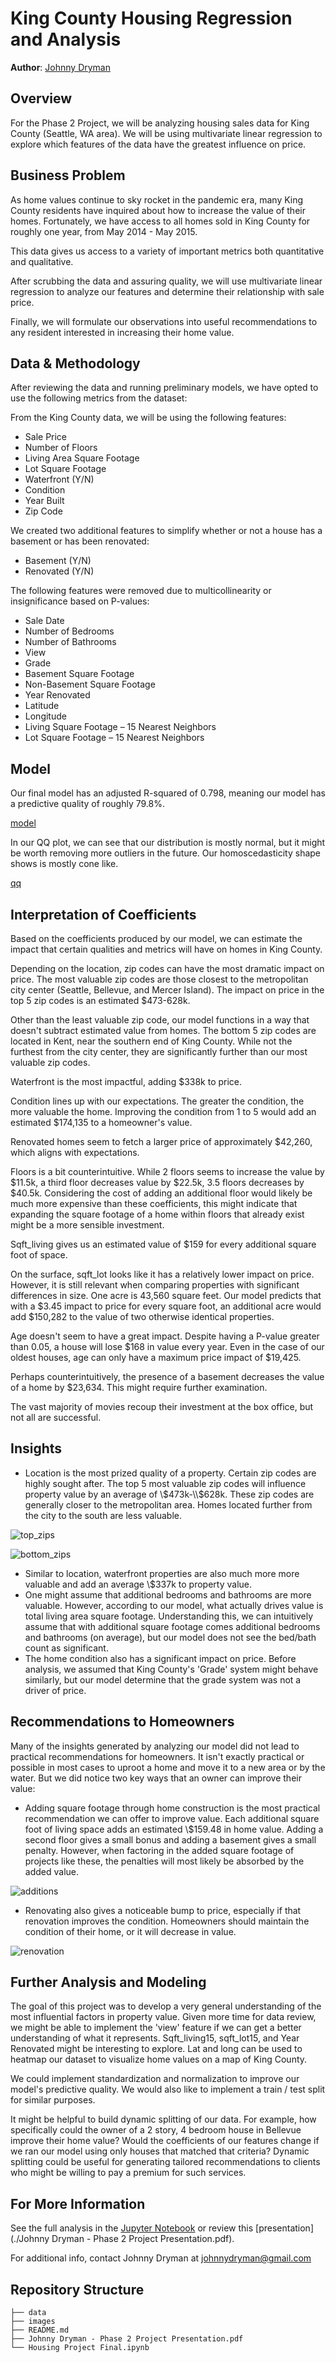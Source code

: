 
  
# King County Housing Regression and Analysis

**Author**: [Johnny Dryman](mailto:johnnydryman@gmail.com)

## Overview

For the Phase 2 Project, we will be analyzing housing sales data for King County (Seattle, WA area). We will be using multivariate linear regression to explore which features of the data have the greatest influence on price.

## Business Problem

As home values continue to sky rocket in the pandemic era, many King County residents have inquired about how to increase the value of their homes. Fortunately, we have access to all homes sold in King County for roughly one year, from May 2014 - May 2015.

This data gives us access to a variety of important metrics both quantitative and qualitative.

After scrubbing the data and assuring quality, we will use multivariate linear regression to analyze our features and determine their relationship with sale price.

Finally, we will formulate our observations into useful recommendations to any resident interested in increasing their home value.

## Data & Methodology

After reviewing the data and running preliminary models, we have opted to use the following metrics from the dataset:

From the King County data, we will be using the following features:

 - Sale Price
 - Number of Floors
 - Living Area Square Footage
 - Lot Square Footage
 - Waterfront (Y/N)
 - Condition
 - Year Built
 - Zip Code

We created two additional features to simplify whether or not a house has a basement or has been renovated:

 - Basement (Y/N)
 - Renovated (Y/N)

The following features were removed due to multicollinearity or insignificance based on P-values:

 - Sale Date
 - Number of Bedrooms
 - Number of Bathrooms
 - View
 - Grade
 - Basement Square Footage
 - Non-Basement Square Footage
 - Year Renovated
 - Latitude
 - Longitude
 - Living Square Footage – 15 Nearest Neighbors
 - Lot Square Footage – 15 Nearest Neighbors

## Model

Our final model has an adjusted R-squared of 0.798, meaning our model has a predictive quality of roughly 79.8%.  

[model](./images/model.png)

In our QQ plot, we can see that our distribution is mostly normal, but it might be worth removing more outliers in the future.  Our homoscedasticity shape shows is mostly cone like.

[qq](./images/qq.png)

## Interpretation of Coefficients

Based on the coefficients produced by our model, we can estimate the impact that certain qualities and metrics will have on homes in King County.

Depending on the location, zip codes can have the most dramatic impact on price.  The most valuable zip codes are those closest to the metropolitan city center (Seattle, Bellevue, and Mercer Island).  The impact on price in the top 5 zip codes is an estimated \$473-628k.

Other than the least valuable zip code, our model functions in a way that doesn't subtract estimated value from homes.  The bottom 5 zip codes are located in Kent, near the southern end of King County.  While not the furthest from the city center, they are significantly further than our most valuable zip codes.

Waterfront is the most impactful, adding \$338k to price.

Condition lines up with our expectations.  The greater the condition, the more valuable the home.  Improving the condition from 1 to 5 would add an estimated \$174,135 to a homeowner's value.

Renovated homes seem to fetch a larger price of approximately \$42,260, which aligns with expectations.

Floors is a bit counterintuitive.  While 2 floors seems to increase the value by \$11.5k, a third floor decreases value by \$22.5k, 3.5 floors decreases by \$40.5k.  Considering the cost of adding an additional floor would likely be much more expensive than these coefficients, this might indicate that expanding the square footage of a home within floors that already exist might be a more sensible investment.

Sqft_living gives us an estimated value of \$159 for every additional square foot of space.

On the surface, sqft_lot looks like it has a relatively lower impact on price.  However, it is still relevant when comparing properties with significant differences in size.  One acre is 43,560 square feet.  Our model predicts that with a \$3.45 impact to price for every square foot, an additional acre would add \$150,282 to the value of two otherwise identical properties.

Age doesn't seem to have a great impact.  Despite having a P-value greater than 0.05, a house will lose \$168 in value every year.  Even in the case of our oldest houses, age can only have a maximum price impact of \$19,425.

Perhaps counterintuitively, the presence of a basement decreases the value of a home by \$23,634.  This might require further examination.

The vast majority of movies recoup their investment at the box office, but not all are successful.

## Insights

- Location is the most prized quality of a property.  Certain zip codes are highly sought after.  The top 5 most valuable zip codes will influence property value by an average of \\$473k-\\$628k.  These zip codes are generally closer to the metropolitan area.  Homes located further from the city to the south are less valuable.  

![top_zips](./images/top_zips.png)

![bottom_zips](./images/bottom_zips.png)

- Similar to location, waterfront properties are also much more  more valuable and add an average \\$337k to property value.
- One might assume that additional bedrooms and bathrooms are more valuable.  However, according to our model, what actually drives value is total living area square footage.  Understanding this, we can intuitively assume that with additional square footage comes additional bedrooms and bathrooms (on average), but our model does not see the bed/bath count as significant.
- The home condition also has a significant impact on price.  Before analysis, we assumed that King County's 'Grade' system might behave similarly, but our model determine that the grade system was not a driver of price.

## Recommendations to Homeowners

Many of the insights generated by analyzing our model did not lead to practical recommendations for homeowners.  It isn't exactly practical or possible in most cases to uproot a home and move it to a new area or by the water.  But we did notice two key ways that an owner can improve their value:

- Adding square footage through home construction is the most practical recommendation we can offer to improve value.  Each additional square foot of living space adds an estimated \\$159.48 in home value.  Adding a second floor gives a small bonus and adding a basement gives a small penalty.  However, when factoring in the added square footage of projects like these, the penalties will most likely be absorbed by the added value.

![additions](./images/additions.png)

- Renovating also gives a noticeable bump to price, especially if that renovation improves the condition.  Homeowners should maintain the condition of their home, or it will decrease in value.

![renovation](./images/renovation.png)


## Further Analysis and Modeling

The goal of this project was to develop a very general understanding of the most influential factors in property value.  Given more time for data review, we might be able to implement the 'view' feature if we can get a better understanding of what it represents.  Sqft_living15, sqft_lot15, and Year Renovated might be interesting to explore.  Lat and long can be used to heatmap our dataset to visualize home values on a map of King County.

We could implement standardization and normalization to improve our model's predictive quality.  We would also like to implement a train / test split for similar purposes.  

It might be helpful to build dynamic splitting of our data.  For example, how specifically could the owner of a 2 story, 4 bedroom house in Bellevue improve their home value?  Would the coefficients of our features change if we ran our model using only houses that matched that criteria?  Dynamic splitting could be useful for generating tailored recommendations to clients who might be willing to pay a premium for such services.

## For More Information

See the full analysis in the [Jupyter Notebook](./box_office_analysis.ipynb) or review this [presentation](./Johnny Dryman - Phase 2 Project Presentation.pdf).

For additional info, contact Johnny Dryman at [johnnydryman@gmail.com](mailto:johnnydryman@gmail.com)

## Repository Structure

```
├── data
├── images
├── README.md
├── Johnny Dryman - Phase 2 Project Presentation.pdf
└── Housing Project Final.ipynb
```